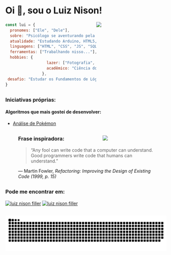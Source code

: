<h1 align="left">Oi 👋, sou o Luiz Nison!</h1>
<img align='right' src="https://img.freepik.com/vetores-gratis/homem-operacional-laptop-icone-dos-desenhos-animados-ilustracao-pessoas-conceito-de-icone-de-negocios-isolado-estilo-flat-cartoon_138676-1803.jpg?w=740" width="220">

```javascript
const lui = {
  pronomes: ["Ele", "Dele"],
  sobre: "Psicólogo se aventurando pela programação",
  atualidade: "Estudando Arduino, HTML5, CSS3, JavaScript e SQL",
  linguagens: ["HTML", "CSS", "JS", "SQL"],
  ferramentas: ["Trabalhando nisso..."],
  hobbies: {
                  lazer: ["Fotografia", "Café", "Plantas"],
                  acadêmico: "Ciência do Comportamento",
                },
 desafio: "Estudar os Fundamentos de Lógica de Programação. Hiperfoco nos algoritmos."
}
```
<!--- inspirado no README.md da Thaiane Braga(https://github.com/Thaiane/Thaiane/blob/master/README.md) --->

## 
<div>
  <h3 align="left">Iniciativas próprias:</h3>
    <h4>Algoritmos que mais gostei de desenvolver:</h4>  
      <ul>
        <li><a href="https://github.com/luizfiller/algoritmo_sptech/tree/main/Testes_Extras/testes_css/pokemon">Análise de Pokémon</a></li>
      </ul>
 </div>

##
<img align='right' src="https://dynamic.thoughtworks.com/landing_pages/image0-3bfa4977dcfc3a69f0b4c2addd210880.jpeg" width="200">
<div>
  <figure>
    <h3 align="left">Frase inspiradora:</h3>  
      <blockquote> <p>“Any fool can write code that a computer can understand. Good programmers write code that humans can understand.”</p> </blockquote>
      <figcaption>― Martin Fowler, <cite>Refactoring: Improving the Design of Existing Code (1999, p. 15)</cite></figcaption>
  </figure>
</div>

##
<div>
  <h3 align="left">Pode me encontrar em:</h3>
    <p align="left">
      <a href=mailto:"luizf.silva@sptech.school" target="blank"><img align="center" src="https://img.shields.io/badge/Microsoft_Outlook-0078D4?style=for-the-badge&logo=microsoft-outlook&logoColor=white" alt="luiz nison filler"/></a>
      <a href="https://www.linkedin.com/in/luiz-nison-filler-17997113b/" target="blank"><img align="center" src="https://img.shields.io/badge/LinkedIn-0077B5?style=for-the-badge&logo=linkedin&logoColor=white" alt="luiz nison filler"/></a>
    </p>
</div>
  
## 
![Snake animation](https://github.com/luizfiller/luizfiller/blob/output/github-contribution-grid-snake.svg)
